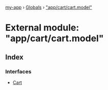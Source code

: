 [my-app](../README.md) › [Globals](../globals.md) › ["app/cart/cart.model"](_app_cart_cart_model_.md)

# External module: "app/cart/cart.model"

## Index

### Interfaces

* [Cart](../interfaces/_app_cart_cart_model_.cart.md)
